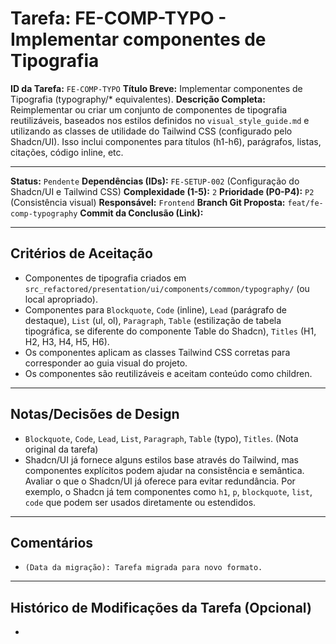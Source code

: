 # Tarefa: FE-COMP-TYPO - Implementar componentes de Tipografia

**ID da Tarefa:** `FE-COMP-TYPO`
**Título Breve:** Implementar componentes de Tipografia (typography/* equivalentes).
**Descrição Completa:**
Reimplementar ou criar um conjunto de componentes de tipografia reutilizáveis, baseados nos estilos definidos no `visual_style_guide.md` e utilizando as classes de utilidade do Tailwind CSS (configurado pelo Shadcn/UI). Isso inclui componentes para títulos (h1-h6), parágrafos, listas, citações, código inline, etc.

---

**Status:** `Pendente`
**Dependências (IDs):** `FE-SETUP-002` (Configuração do Shadcn/UI e Tailwind CSS)
**Complexidade (1-5):** `2`
**Prioridade (P0-P4):** `P2` (Consistência visual)
**Responsável:** `Frontend`
**Branch Git Proposta:** `feat/fe-comp-typography`
**Commit da Conclusão (Link):**

---

## Critérios de Aceitação
- Componentes de tipografia criados em `src_refactored/presentation/ui/components/common/typography/` (ou local apropriado).
- Componentes para `Blockquote`, `Code` (inline), `Lead` (parágrafo de destaque), `List` (ul, ol), `Paragraph`, `Table` (estilização de tabela tipográfica, se diferente do componente Table do Shadcn), `Titles` (H1, H2, H3, H4, H5, H6).
- Os componentes aplicam as classes Tailwind CSS corretas para corresponder ao guia visual do projeto.
- Os componentes são reutilizáveis e aceitam conteúdo como children.

---

## Notas/Decisões de Design
- `Blockquote`, `Code`, `Lead`, `List`, `Paragraph`, `Table` (typo), `Titles`. (Nota original da tarefa)
- Shadcn/UI já fornece alguns estilos base através do Tailwind, mas componentes explícitos podem ajudar na consistência e semântica. Avaliar o que o Shadcn/UI já oferece para evitar redundância. Por exemplo, o Shadcn já tem componentes como `h1`, `p`, `blockquote`, `list`, `code` que podem ser usados diretamente ou estendidos.

---

## Comentários
- `(Data da migração): Tarefa migrada para novo formato.`

---

## Histórico de Modificações da Tarefa (Opcional)
-
